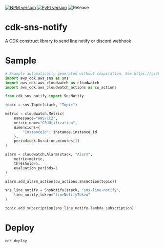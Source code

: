 [![NPM version](https://badge.fury.io/js/cdk-sns-notify.svg)](https://badge.fury.io/js/cdk-sns-notify)
[![PyPI version](https://badge.fury.io/py/cdk-sns-notify.svg)](https://badge.fury.io/py/cdk-sns-notify)
![Release](https://github.com/clarencetw/cdk-sns-notify/workflows/Release/badge.svg)

# cdk-sns-notify

A CDK construct library to send line notify or discord webhook

# Sample

```python
# Example automatically generated without compilation. See https://github.com/aws/jsii/issues/826
import aws_cdk.aws_sns as sns
import aws_cdk.aws_cloudwatch as cloudwatch
import aws_cdk.aws_cloudwatch_actions as cw_actions

from cdk_sns_notify import SnsNotify

topic = sns.Topic(stack, "Topic")

metric = cloudwatch.Metric(
    namespace="AWS/EC2",
    metric_name="CPUUtilization",
    dimensions={
        "InstanceId": instance.instance_id
    },
    period=cdk.Duration.minutes(1)
)

alarm = cloudwatch.Alarm(stack, "Alarm",
    metric=metric,
    threshold=5,
    evaluation_periods=1
)

alarm.add_alarm_action(cw_actions.SnsAction(topic))

sns_line_notify = SnsNotify(stack, "sns-line-notify",
    line_notify_token="lineNotifyToken"
)

topic.add_subscription(sns_line_notify.lambda_subscription)
```

# Deploy

```sh
cdk deploy
```
